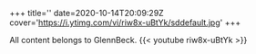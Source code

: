 +++
title=''
date=2020-10-14T20:09:29Z
cover='https://i.ytimg.com/vi/riw8x-uBtYk/sddefault.jpg'
+++

All content belongs to GlennBeck.
{{< youtube riw8x-uBtYk >}}
